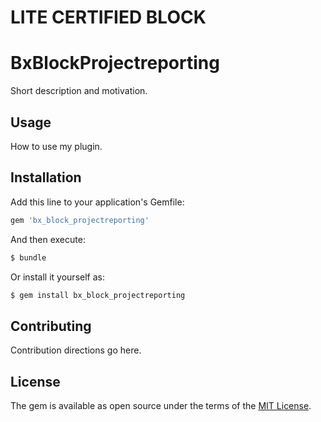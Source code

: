 # LITE CERTIFIED BLOCK
# BxBlockProjectreporting
Short description and motivation.

## Usage
How to use my plugin.

## Installation
Add this line to your application's Gemfile:

```ruby
gem 'bx_block_projectreporting'
```

And then execute:
```bash
$ bundle
```

Or install it yourself as:
```bash
$ gem install bx_block_projectreporting
```

## Contributing
Contribution directions go here.

## License
The gem is available as open source under the terms of the [MIT License](https://opensource.org/licenses/MIT).
